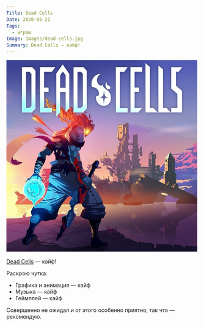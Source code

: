 ```yaml
---
Title: Dead Cells
Date: 2020-05-21
Tags:
  - играю
Image: images/dead-cells.jpg
Summary: Dead Cells — кайф!
---
```


![Dead Cells](images/dead-cells.jpg)

[Dead Cells](https://dead-cells.com/) — кайф!

Раскрою чутка:

* Графика и анимация — кайф
* Музыка — кайф
* Геймплей — кайф

Совершенно не ожидал и от этого особенно приятно, так что — рекомендую.
